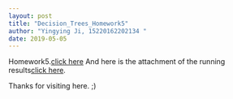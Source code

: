 ```yaml
---
layout: post
title: "Decision_Trees_Homework5"
author: "Yingying Ji, 15220162202134 " 
date: 2019-05-05
---
```

Homework5.[click here]({{site.baseurl}}/assets/HW5_15220162202134.pdf)
And here is the attachment of the running results[click here]({{site.baseurl}}/assets/Codes_and_Results_HW4_15220162202134.pdf). 

Thanks for visiting here. ;)
